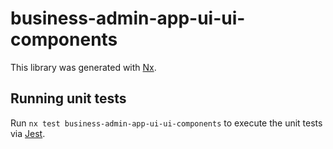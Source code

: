 # business-admin-app-ui-ui-components

This library was generated with [Nx](https://nx.dev).

## Running unit tests

Run `nx test business-admin-app-ui-ui-components` to execute the unit tests via [Jest](https://jestjs.io).
